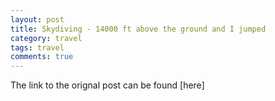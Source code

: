 ```yaml
---
layout: post
title: Skydiving - 14000 ft above the ground and I jumped
category: travel
tags: travel
comments: true
---
```


The link to the orignal post can be found [here]

